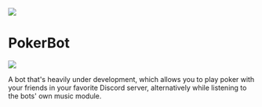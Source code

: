 ![](https://github.com/F0903/PokerBot/workflows/.NET%20Core/badge.svg)
# PokerBot
![](https://i.imgur.com/SbyBTqR.png)

A bot that's heavily under development, which allows you to play poker with your friends in your favorite Discord server, alternatively while listening to the bots' own music module.
